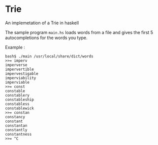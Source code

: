 Trie
====

An implemetation of a Trie in haskell

The sample program `main.hs` loads words from a file and gives the first 5 autocompletions for the words you type.

Example :

```
bash$ ./main /usr/local/share/dict/words
>>= imperv
imperverse
impervertible
impervestigable
imperviability
imperviable
>>= const
constable
constablery
constableship
constabless
constablewick
>>= constan
constancy
constant
constantan
constantly
constantness
>>= ^C
```
